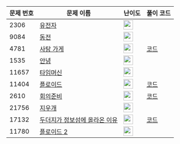 | 문제 번호 | 문제 이름 | 난이도 | 풀이 코드 |
| --- | --- | --- | --- |
| 2306 | [유전자](https://www.acmicpc.net/problem/2306) | <img height="25px" width="25px=" src="https://static.solved.ac/tier_small/13.svg"/> |  |
| 9084 | [동전](https://www.acmicpc.net/problem/9084) | <img height="25px" width="25px=" src="https://static.solved.ac/tier_small/10.svg"/> |  |
| 4781 | [사탕 가게](https://www.acmicpc.net/problem/4781) | <img height="25px" width="25px=" src="https://static.solved.ac/tier_small/11.svg"/> | [코드](<https://github.com/ingyu1008/Algorithm-Problem-Solving/tree/master/Baekjoon%20Online%20Judge/사탕 가게/solution.cpp>) |
| 1535 | [안녕](https://www.acmicpc.net/problem/1535) | <img height="25px" width="25px=" src="https://static.solved.ac/tier_small/9.svg"/> |  |
| 11657 | [타임머신](https://www.acmicpc.net/problem/11657) | <img height="25px" width="25px=" src="https://static.solved.ac/tier_small/12.svg"/> |  |
| 11404 | [플로이드](https://www.acmicpc.net/problem/11404) | <img height="25px" width="25px=" src="https://static.solved.ac/tier_small/12.svg"/> | [코드](<https://github.com/ingyu1008/Algorithm-Problem-Solving/tree/master/Baekjoon%20Online%20Judge/플로이드/solution.cpp>) |
| 2610 | [회의준비](https://www.acmicpc.net/problem/2610) | <img height="25px" width="25px=" src="https://static.solved.ac/tier_small/14.svg"/> | [코드](<https://github.com/ingyu1008/Algorithm-Problem-Solving/tree/master/Baekjoon%20Online%20Judge/회의준비/solution.cpp>) |
| 21756 | [지우개](https://www.acmicpc.net/problem/21756) | <img height="25px" width="25px=" src="https://static.solved.ac/tier_small/4.svg"/> |  |
| 17132 | [두더지가 정보섬에 올라온 이유](https://www.acmicpc.net/problem/17132) | <img height="25px" width="25px=" src="https://static.solved.ac/tier_small/16.svg"/> | [코드](<https://github.com/ingyu1008/Algorithm-Problem-Solving/tree/master/Baekjoon%20Online%20Judge/두더지가 정보섬에 올라온 이유/solution.cpp>) |
| 11780 | [플로이드 2](https://www.acmicpc.net/problem/11780) | <img height="25px" width="25px=" src="https://static.solved.ac/tier_small/13.svg"/> |  |
